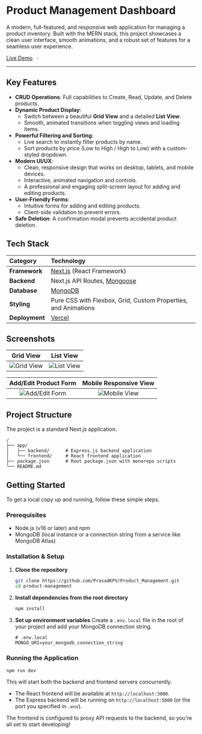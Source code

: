 # Product Management Dashboard

A modern, full-featured, and responsive web application for managing a product inventory. Built with the MERN stack, this project showcases a clean user interface, smooth animations, and a robust set of features for a seamless user experience.

[Live Demo](https://your-live-demo-link.com) &nbsp;&nbsp;·&nbsp;&nbsp;

---

## Key Features

-   **CRUD Operations**: Full capabilities to Create, Read, Update, and Delete products.
-   **Dynamic Product Display**:
    -   Switch between a beautiful **Grid View** and a detailed **List View**.
    -   Smooth, animated transitions when toggling views and loading items.
-   **Powerful Filtering and Sorting**:
    -   Live search to instantly filter products by name.
    -   Sort products by price (Low to High / High to Low) with a custom-styled dropdown.
-   **Modern UI/UX**:
    -   Clean, responsive design that works on desktop, tablets, and mobile devices.
    -   Interactive, animated navigation and controls.
    -   A professional and engaging split-screen layout for adding and editing products.
-   **User-Friendly Forms**:
    -   Intuitive forms for adding and editing products.
    -   Client-side validation to prevent errors.
-   **Safe Deletion**: A confirmation modal prevents accidental product deletion.

## Tech Stack

| Category      | Technology                                                                                             |
| :------------ | :----------------------------------------------------------------------------------------------------- |
| **Framework** | [Next.js](https://nextjs.org/) (React Framework)                                                       |
| **Backend**   | Next.js API Routes, [Mongoose](https://mongoosejs.com/)                                                |
| **Database**  | [MongoDB](https://www.mongodb.com/)                                                                    |
| **Styling**   | Pure CSS with Flexbox, Grid, Custom Properties, and Animations                                         |
| **Deployment**| [Vercel](https://vercel.com/)                                                                          |

## Screenshots

| Grid View                               | List View                               |
| :-------------------------------------: | :-------------------------------------: |
| ![Grid View](./screenshots/grid-view.png) | ![List View](./screenshots/list-view.png) |

| Add/Edit Product Form                     | Mobile Responsive View                    |
| :---------------------------------------: | :---------------------------------------: |
| ![Add/Edit Form](./screenshots/form-view.png) | ![Mobile View](./screenshots/mobile-view.png) |


## Project Structure

The project is a standard Next.js application.

```
/
├── app/
│   ├── backend/      # Express.js backend application
│   └── frontend/     # React frontend application
├── package.json      # Root package.json with monorepo scripts
└── README.md
```

## Getting Started

To get a local copy up and running, follow these simple steps.

### Prerequisites

-   Node.js (v16 or later) and npm
-   MongoDB (local instance or a connection string from a service like MongoDB Atlas)

### Installation & Setup

1.  **Clone the repository**
    ```sh
    git clone https://github.com/PrasadKPV/Product_Management.git
    cd product-management
    ```

2.  **Install dependencies from the root directory**
    ```sh
    npm install
    ```

3.  **Set up environment variables**
    Create a `.env.local` file in the root of your project and add your MongoDB connection string.
    ```env
    # .env.local
    MONGO_URI=your_mongodb_connection_string
    ```

### Running the Application

```sh
npm run dev
```

This will start both the backend and frontend servers concurrently.
-   The React frontend will be available at `http://localhost:3000`.
-   The Express backend will be running on `http://localhost:5000` (or the port you specified in `.env`).

The frontend is configured to proxy API requests to the backend, so you're all set to start developing!